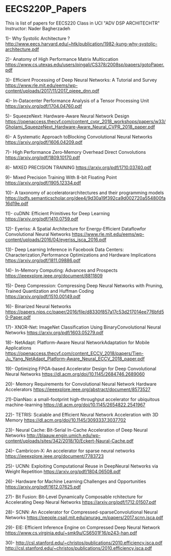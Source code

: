 # EECS220P_Papers
This is list of papers for EECS220 Class in UCI "ADV DSP ARCHITECHTR" 
Instructor: Nader Bagherzadeh

1)- Why Systolic Architecture ? 
http://www.eecs.harvard.edu/~htk/publication/1982-kung-why-systolic-architecture.pdf

2)- Anatomy of High Performance Matrix Multiccation 
https://www.cs.utexas.edu/users/pingali/CS378/2008sp/papers/gotoPaper.pdf

3)- Efficient Processing of Deep Neural Networks: A Tutorial and Survey
https://www.rle.mit.edu/eems/wp-content/uploads/2017/11/2017_pieee_dnn.pdf

4)- In-Datacenter Performance Analysis of a Tensor Processing Unit
https://arxiv.org/pdf/1704.04760.pdf

5)- SqueezeNext: Hardware-Aware Neural Network Design
https://openaccess.thecvf.com/content_cvpr_2018_workshops/papers/w33/Gholami_SqueezeNext_Hardware-Aware_Neural_CVPR_2018_paper.pdf

6)- A Systematic Approach toBlocking Convolutional Neural Networks
https://arxiv.org/pdf/1606.04209.pdf

7)- High Performance Zero-Memory Overhead Direct Convolutions
https://arxiv.org/pdf/1809.10170.pdf

8)- MIXED PRECISION TRAINING
https://arxiv.org/pdf/1710.03740.pdf

9)- Mixed Precision Training With 8-bit Floating Point
https://arxiv.org/pdf/1905.12334.pdf

10)- A taxonomy of acceleratorarchitectures and their programming models
https://pdfs.semanticscholar.org/dee4/9d30a19f392ca9d002720a554800fa16d19e.pdf

11)- cuDNN: Efficient Primitives for Deep Learning
https://arxiv.org/pdf/1410.0759.pdf

12)- Eyeriss: A Spatial Architecture for Energy-Efficient Dataflowfor Convolutional Neural Networks
https://www.rle.mit.edu/eems/wp-content/uploads/2016/04/eyeriss_isca_2016.pdf

13)- Deep Learning Inference in Facebook Data Centers: Characterization,Performance Optimizations and Hardware Implications
https://arxiv.org/pdf/1811.09886.pdf

14)- In-Memory Computing: Advances and Prospects
https://ieeexplore.ieee.org/document/8811809

15)- Deep Compression: Compressing Deep Neural Networks with Pruning, Trained Quantization and Huffman Coding
https://arxiv.org/pdf/1510.00149.pdf

16)- Binarized Neural Networks
https://papers.nips.cc/paper/2016/file/d8330f857a17c53d217014ee776bfd50-Paper.pdf

17)- XNOR-Net: ImageNet Classification Using BinaryConvolutional Neural Networks
https://arxiv.org/pdf/1603.05279.pdf

18)- NetAdapt: Platform-Aware Neural NetworkAdaptation for Mobile Applications
https://openaccess.thecvf.com/content_ECCV_2018/papers/Tien-Ju_Yang_NetAdapt_Platform-Aware_Neural_ECCV_2018_paper.pdf

19)- Optimizing FPGA-based Accelerator Design for Deep Convolutional Neural Networks
https://dl.acm.org/doi/10.1145/2684746.2689060

20)- Memory Requirements for Convolutional Neural Network Hardware Accelerators
https://ieeexplore.ieee.org/abstract/document/8573527

21)-DianNao: a small-footprint high-throughput accelerator for ubiquitous machine-learning
https://dl.acm.org/doi/10.1145/2654822.2541967

22)- TETRIS: Scalable and Efficient Neural Network Acceleration with 3D Memory
https://dl.acm.org/doi/10.1145/3093337.3037702

23)- Neural Cache: Bit-Serial In-Cache Acceleration of Deep Neural Networks
http://blaauw.engin.umich.edu/wp-content/uploads/sites/342/2018/10/Eckert-Naural-Cache.pdf

24)- Cambricon-X: An accelerator for sparse neural networks
https://ieeexplore.ieee.org/document/7783723

25)- UCNN: Exploiting Computational Reuse in DeepNeural Networks via Weight Repetition
https://arxiv.org/pdf/1804.06508.pdf

26)- Hardware for Machine Learning:Challenges and Opportunities
https://arxiv.org/pdf/1612.07625.pdf

27)- Bit Fusion: Bit-Level Dynamically Composable rchitecture for Accelerating Deep Neural Networks
https://arxiv.org/pdf/1712.01507.pdf

28)- SCNN: An Accelerator for Compressed-sparseConvolutional Neural Networks
https://people.csail.mit.edu/anurag_m/papers/2017.scnn.isca.pdf

29)- EIE: Efficient Inference Engine on Compressed Deep Neural Network
https://www.cs.virginia.edu/~smk9u/CS6501F16/p243-han.pdf

30)- http://csl.stanford.edu/~christos/publications/2010.efficiency.isca.pdf
http://csl.stanford.edu/~christos/publications/2010.efficiency.isca.pdf
